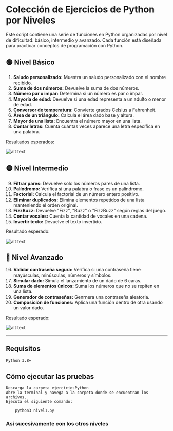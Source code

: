 # Colección de Ejercicios de Python por Niveles

Este script contiene una serie de funciones en Python organizadas por nivel de dificultad: básico, intermedio y avanzado. Cada función está diseñada para practicar conceptos de programación con Python.

## 🟢 Nivel Básico

1. **Saludo personalizado:** Muestra un saludo personalizado con el nombre recibido.
2. **Suma de dos números:** Devuelve la suma de dos números.
3. **Número par o impar:** Determina si un número es par o impar.
4. **Mayoría de edad:** Devuelve si una edad representa a un adulto o menor de edad.
5. **Conversor de temperatura:** Convierte grados Celsius a Fahrenheit.
6. **Área de un triángulo:** Calcula el área dado base y altura.
7. **Mayor de una lista:** Encuentra el número mayor en una lista.
8. **Contar letras:** Cuenta cuántas veces aparece una letra específica en una palabra.

Resultados esperados:

![alt text](img/image.png)

## 🟡 Nivel Intermedio

9. **Filtrar pares:** Devuelve solo los números pares de una lista.
10. **Palíndromo:** Verifica si una palabra o frase es un palíndromo.
11. **Factorial:** Calcula el factorial de un número entero positivo.
12. **Eliminar duplicados:** Elimina elementos repetidos de una lista manteniendo el orden original.
13. **FizzBuzz:** Devuelve "Fizz", "Buzz" o "FizzBuzz" según reglas del juego.
14. **Contar vocales:** Cuenta la cantidad de vocales en una cadena.
15. **Invertir texto:** Devuelve el texto invertido.
 
Resultado esperado:

![alt text](img/image2.png)

## 🔴 Nivel Avanzado

16. **Validar contraseña segura:** Verifica si una contraseña tiene mayúsculas, minúsculas, números y símbolos.
17. **Simular dado:** Simula el lanzamiento de un dado de 6 caras.
18. **Suma de elementos únicos:** Suma los números que no se repiten en una lista.
19. **Generador de contraseñas:** Genrnera una contraseña aleatoria.
20. **Composición de funciones:** Aplica una función dentro de otra usando un valor dado.

Resultado esperado:

![alt text](img/image3.png)


---

## Requisitos
    Python 3.8+

## Cómo ejecutar las pruebas
    Descarga la carpeta ejerciciosPython
    Abre la terminal y navega a la carpeta donde se encuentran los archivos.
    Ejecuta el siguiente comando:

```bash
    python3 nivel1.py
```
### Asi sucesivamente con los otros niveles
